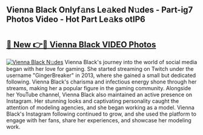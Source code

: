 ## Vienna Black Onlyf𝚊ns Le𝚊ked N𝚞des - Part-ig7 Photos Video - Hot Part Le𝚊ks otIP6

# <h2><a href="http://ac12721.deff.icu/?id=Vienna+Black">🔗 New 👉🔴 Vienna Black VIDEO Photos</a></h2>

[![Vienna Black N𝚞des](https://i.imgur.com/rIISA9y.gif)](http://ac12721.deff.icu/?id=Vienna+Black)
Vienna Black's journey into the world of social media began with her love for gaming. She started streaming on Twitch under the username "GingerBreaker" in 2013, where she gained a small but dedicated following. Vienna Black's charisma and infectious energy shone through her streams, making her a popular figure in the gaming community. Alongside her YouTube channel, Vienna Black also maintained an active presence on Instagram. Her stunning looks and captivating personality caught the attention of modeling agencies, and she began working as a model. Vienna Black's Instagram following continued to grow, and she used the platform to engage with her fans, share her experiences, and showcase her modeling work.
